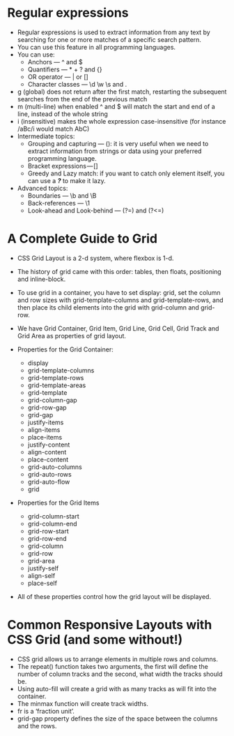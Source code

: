 # Regular expressions
- Regular expressions is used to extract information from any text by searching for one or more matches of a specific search pattern.
- You can use this feature in all programming languages.
- You can use:
  - Anchors — ^ and $
  - Quantifiers — * + ? and {}
  - OR operator — | or []
  - Character classes — \d \w \s and .
- g (global) does not return after the first match, restarting the subsequent searches from the end of the previous match
- m (multi-line) when enabled ^ and $ will match the start and end of a line, instead of the whole string
- i (insensitive) makes the whole expression case-insensitive (for instance /aBc/i would match AbC)
- Intermediate topics:
  - Grouping and capturing — (): it is very useful when we need to extract information from strings or data using your preferred programming language.
  - Bracket expressions — []
  - Greedy and Lazy match: if you want to catch only element itself, you can use a ***?*** to make it lazy.
- Advanced topics:
  - Boundaries — \b and \B
  - Back-references — \1
  - Look-ahead and Look-behind — (?=) and (?<=)


# A Complete Guide to Grid
- CSS Grid Layout is a 2-d system, where flexbox is 1-d.
- The history of grid came with this order: tables, then floats, positioning and inline-block.
- To use grid in a container, you have to set display: grid, set the column and row sizes with grid-template-columns and grid-template-rows, and then place its child elements into the grid with grid-column and grid-row.
- We have Grid Container, Grid Item, Grid Line, Grid Cell, Grid Track and Grid Area as properties of grid layout.
- Properties for the Grid Container:
  - display
  - grid-template-columns
  - grid-template-rows
  - grid-template-areas
  - grid-template
  - grid-column-gap
  - grid-row-gap
  - grid-gap
  - justify-items
  - align-items
  - place-items
  - justify-content
  - align-content
  - place-content
  - grid-auto-columns
  - grid-auto-rows
  - grid-auto-flow
  - grid
- Properties for the Grid Items
  - grid-column-start
  - grid-column-end
  - grid-row-start
  - grid-row-end
  - grid-column
  - grid-row
  - grid-area
  - justify-self
  - align-self
  - place-self

- All of these properties control how the grid layout will be displayed.


# Common Responsive Layouts with CSS Grid (and some without!)
- CSS grid allows us to arrange elements in multiple rows and columns.
- The repeat() function takes two arguments, the first will define the number of column tracks and the second, what width the tracks should be.
- Using auto-fill will create a grid with as many tracks as will fit into the container.
- The minmax function will create track widths. 
- fr is a ‘fraction unit’.
- grid-gap property defines the size of the space between the columns and the rows.
